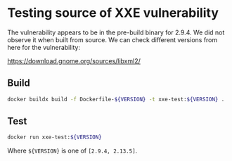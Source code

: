 # Testing source of XXE vulnerability

The vulnerability appears to be in the pre-build binary for 2.9.4.
We did not observe it when built from source. We can check different
versions from here for the vulnerability:

https://download.gnome.org/sources/libxml2/

## Build

```sh
docker buildx build -f Dockerfile-${VERSION} -t xxe-test:${VERSION} .
```

## Test

```sh
docker run xxe-test:${VERSION}
```

Where `${VERSION}` is one of `[2.9.4, 2.13.5]`.
